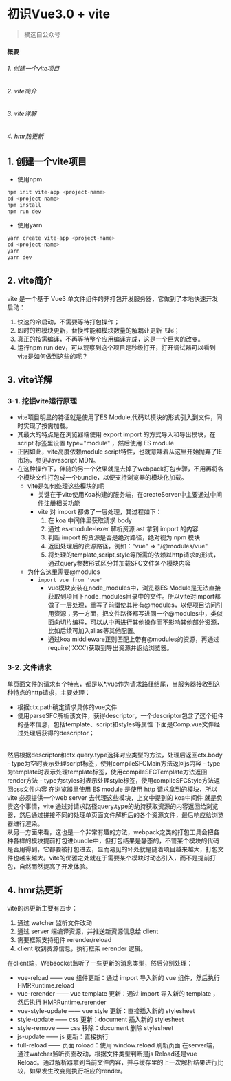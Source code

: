 # 初识Vue3.0 + vite
> 摘选自公众号

#### 概要
<h6> 1. 创建一个vite项目 </h6>
<h6> 2. vite简介 </h6>
<h6> 3. vite详解 </h6>
<h6> 4. hmr热更新 </h6>

## 1. 创建一个vite项目
- 使用npm
```js
npm init vite-app <project-name>
cd <project-name>
npm install 
npm run dev
```

- 使用yarn
```js
yarn create vite-app <project-name>
cd <project-name>
yarn 
yarn dev
```

## 2. vite简介
vite 是一个基于 Vue3 单文件组件的非打包开发服务器，它做到了本地快速开发启动：
1. 快速的冷启动，不需要等待打包操作；
2. 即时的热模块更新，替换性能和模块数量的解耦让更新飞起；
3. 真正的按需编译，不再等待整个应用编译完成，这是一个巨大的改变。
4. 运行npm run dev，可以观察到这个项目是秒级打开，打开调试器可以看到
vite是如何做到这些的呢？

## 3. vite详解
### 3-1. 挖掘vite运行原理
- vite项目明显的特征就是使用了ES Module,代码以模块的形式引入到文件，同时实现了按需加载。
- 其最大的特点是在浏览器端使用 export import 的方式导入和导出模块，在 script 标签里设置 type="module" ，然后使用 ES module
- 正因如此，vite高度依赖module script特性，也就意味着从这里开始抛弃了IE市场，参见Javascript MDN。
- 在这种操作下，伴随的另一个效果就是去掉了webpack打包步骤，不用再将各个模块文件打包成一个bundle，以便支持浏览器的模块化加载。
  - vite是如何处理这些模块的呢
    - 关键在于vite使用Koa构建的服务端，在createServer中主要通过中间件注册相关功能
    - vite 对 import 都做了一层处理，其过程如下：
      1. 在 koa 中间件里获取请求 body
      2. 通过 es-module-lexer 解析资源 ast 拿到 import 的内容
      3. 判断 import 的资源是否是绝对路径，绝对视为 npm 模块
      4. 返回处理后的资源路径，例如："vue" => "/@modules/vue"
      5. 将处理的template,script,style等所需的依赖以http请求的形式，通过query参数形式区分并加载SFC文件各个模块内容
  - 为什么这里需要@modules
    - `import vue from 'vue'`
      - vue模块安装在node_modules中，浏览器ES Module是无法直接获取到项目下node_modules目录中的文件。所以vite对import都做了一层处理，重写了前缀使其带有@modules，以便项目访问引用资源；另一方面，把文件路径都写进同一个@modules中，类似面向切片编程，可以从中再进行其他操作而不影响其他部分资源，比如后续可加入alias等其他配置。
      - 通过koa middleware正则匹配上带有@modules的资源，再通过require('XXX')获取到导出资源并返给浏览器。

### 3-2. 文件请求
单页面文件的请求有个特点，都是以*.vue作为请求路径结尾，当服务器接收到这种特点的http请求，主要处理：
- 根据ctx.path确定请求具体的vue文件
- 使用parseSFC解析该文件，获得descriptor，一个descriptor包含了这个组件的基本信息，包括template、script和styles等属性 下面是Comp.vue文件经过处理后获得的descriptor；
<br />
然后根据descriptor和ctx.query.type选择对应类型的方法，处理后返回ctx.body
- type为空时表示处理script标签，使用compileSFCMain方法返回js内容
- type为template时表示处理template标签，使用compileSFCTemplate方法返回render方法
- type为styles时表示处理style标签，使用compileSFCStyle方法返回css文件内容
在浏览器里使用 ES module 是使用 http 请求拿到的模块，所以 vite 必须提供一个web server 去代理这些模块，上文中提到的 koa中间件 就是负责这个事情，vite 通过对请求路径query.type的劫持获取资源的内容返回给浏览器，然后通过拼接不同的处理单页面文件解析后的各个资源文件，最后响应给浏览器进行渲染。
<br />
从另一方面来看，这也是一个非常有趣的方法，webpack之类的打包工具会把各种各样的模块提前打包进bundle中，但打包结果是静态的，不管某个模块的代码是否用得到，它都要被打包进去，显而易见的坏处就是随着项目越来越大，打包文件也越来越大。vite的优雅之处就在于需要某个模块时动态引入，而不是提前打包，自然而然提高了开发体验。

## 4. hmr热更新
vite的热更新主要有四步：
1. 通过 watcher 监听文件改动
2. 通过 server 端编译资源，并推送新资源信息给 client
3. 需要框架支持组件 rerender/reload
4. client 收到资源信息，执行框架 rerender 逻辑。

在client端，Websocket监听了一些更新的消息类型，然后分别处理：
- vue-reload —— vue 组件更新：通过 import 导入新的 vue 组件，然后执行 HMRRuntime.reload
- vue-rerender —— vue template 更新：通过 import 导入新的 template ，然后执行 HMRRuntime.rerender
- vue-style-update —— vue style 更新：直接插入新的 stylesheet
- style-update —— css 更新：document 插入新的 stylesheet
- style-remove —— css 移除：document 删除 stylesheet
- js-update —— js 更新：直接执行
- full-reload —— 页面 roload：使用 window.reload 刷新页面
在server端，通过watcher监听页面改动，根据文件类型判断是js Reload还是vue Reload。通过解析器拿到当前文件内容，并与缓存里的上一次解析结果进行比较，如果发生改变则执行相应的render。


